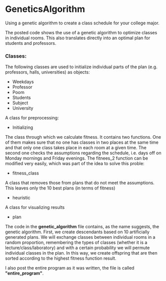 # GeneticsAlgorithm
Using a genetic algorithm to create a class schedule for your college major.

The posted code shows the use of a genetic algorithm to optimize classes in individual rooms. This also translates directly into an optimal plan for students and professors.

### Classes:
The following classes are used to initialize individual parts of the plan (e.g. professors, halls, universities) as objects:

- Weekdays
- Professor
- Poom
- Students
- Subject
- University

A class for preprocessing:

- Initializing

The class through which we calculate fitness. It contains two functions. One of them makes sure that no one has classes in two places at the same time and that only one class takes place in each room at a given time. The second one checks the assumptions regarding the schedule, i.e. days off on Monday mornings and Friday evenings. The fitnees_2 function can be modified very easily, which was part of the idea to solve this proble:

- fitness_class

A class that removes those from plans that do not meet the assumptions. This leaves only the 10 best plans (in terms of fitness)

- heuristic

A class for visualizing results

- plan

The code in the **genetic_algorithm** file contains, as the name suggests, the genetic algorithm. First, we create descendants based on 10 artificially generated plans. We will exchange classes between individual rooms in a random proportion, remembering the types of classes (whether it is a lecture/class/laboratory) and with a certain probability we will permute individual classes in the plan. In this way, we create offspring that are then sorted according to the highest fitness function result.

I also post the entire program as it was written, the file is called **"entire_program"**.
